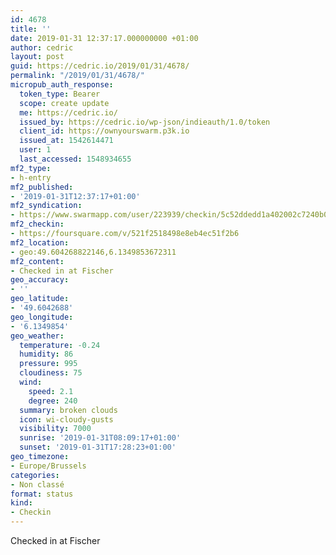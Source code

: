 ```yaml
---
id: 4678
title: ''
date: 2019-01-31 12:37:17.000000000 +01:00
author: cedric
layout: post
guid: https://cedric.io/2019/01/31/4678/
permalink: "/2019/01/31/4678/"
micropub_auth_response:
  token_type: Bearer
  scope: create update
  me: https://cedric.io/
  issued_by: https://cedric.io/wp-json/indieauth/1.0/token
  client_id: https://ownyourswarm.p3k.io
  issued_at: 1542614471
  user: 1
  last_accessed: 1548934655
mf2_type:
- h-entry
mf2_published:
- '2019-01-31T12:37:17+01:00'
mf2_syndication:
- https://www.swarmapp.com/user/223939/checkin/5c52ddedd1a402002c7240b0
mf2_checkin:
- https://foursquare.com/v/521f2518498e8eb4ec51f2b6
mf2_location:
- geo:49.604268822146,6.1349853672311
mf2_content:
- Checked in at Fischer
geo_accuracy:
- ''
geo_latitude:
- '49.6042688'
geo_longitude:
- '6.1349854'
geo_weather:
  temperature: -0.24
  humidity: 86
  pressure: 995
  cloudiness: 75
  wind:
    speed: 2.1
    degree: 240
  summary: broken clouds
  icon: wi-cloudy-gusts
  visibility: 7000
  sunrise: '2019-01-31T08:09:17+01:00'
  sunset: '2019-01-31T17:28:23+01:00'
geo_timezone:
- Europe/Brussels
categories:
- Non classé
format: status
kind:
- Checkin
---
```

Checked in at Fischer